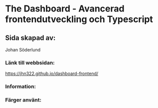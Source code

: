 # The Dashboard - Avancerad frontendutveckling och Typescript

## Sida skapad av:

Johan Söderlund

### Länk till webbsidan:

https://jhn322.github.io/dashboard-frontend/

### Information:

### Färger använt:

